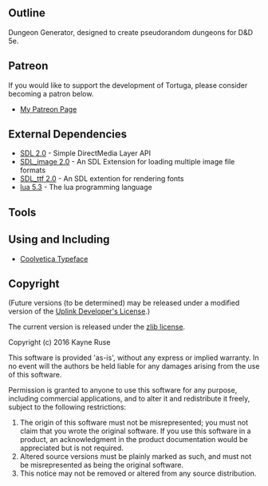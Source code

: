 ## Outline

Dungeon Generator, designed to create pseudorandom dungeons for D&D 5e.

## Patreon

If you would like to support the development of Tortuga, please consider becoming a patron below.

* [My Patreon Page](https://patreon.com/user?u=2811779)

## External Dependencies

* [SDL 2.0](http://www.libsdl.org/) - Simple DirectMedia Layer API
* [SDL_image 2.0](https://www.libsdl.org/projects/SDL_image/) - An SDL Extension for loading multiple image file formats
* [SDL_ttf 2.0](https://www.libsdl.org/projects/SDL_ttf/) - An SDL extention for rendering fonts
* [lua 5.3](http://www.lua.org/) - The lua programming language

## Tools

## Using and Including

* [Coolvetica Typeface](http://typodermicfonts.com/coolvetica/)

## Copyright

(Future versions (to be determined) may be released under a modified version of the [Uplink Developer's License](http://www.introversion.co.uk/uplink/developer/license.html).)

The current version is released under the [zlib license](http://en.wikipedia.org/wiki/Zlib_License).  

Copyright (c) 2016 Kayne Ruse

This software is provided 'as-is', without any express or implied warranty. In no event will the authors be held liable for any damages arising from the use of this software.

Permission is granted to anyone to use this software for any purpose, including commercial applications, and to alter it and redistribute it freely, subject to the following restrictions:

1. The origin of this software must not be misrepresented; you must not claim that you wrote the original software. If you use this software in a product, an acknowledgment in the product documentation would be appreciated but is not required.
2. Altered source versions must be plainly marked as such, and must not be misrepresented as being the original software.
3. This notice may not be removed or altered from any source distribution.
